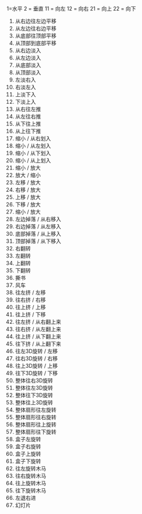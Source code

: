1=水平 2 = 垂直
11 = 向左 12 = 向右
21 = 向上 22 = 向下


1. 从右边往左边平移
2. 从左边往右边平移
3. 从底部往顶部平移
4. 从顶部到底部平移
5. 从右边淡入
6. 从左边淡入
7. 从底部淡入
8. 从顶部淡入
9. 左淡右入
10. 右淡左入
11. 上淡下入
12. 下淡上入
13. 从右往左推
14. 从左往右推
15. 从下往上推
16. 从上往下推
17. 缩小 / 从右划入
18. 缩小 / 从左划入
19. 缩小 / 从下划入
20. 缩小 / 从上划入
21. 缩小 / 放大
22. 放大 / 缩小
23. 左移 / 放大
24. 右移 / 放大
25. 上移 / 放大
26. 下移 / 放大
27. 缩小 / 放大
28. 左边掉落 / 从右移入
29. 右边掉落 / 从左移入
30. 底部掉落 / 从上移入
31. 顶部掉落 / 从下移入
32. 右翻转
33. 左翻转
34. 上翻转
35. 下翻转
36. 撕书
37. 风车
38. 往左挤 / 左移
39. 往右挤 / 右移
40. 往上挤 / 上移
41. 往上挤 / 下移
42. 往左挤 / 从右翻上来
43. 往右挤 / 从左翻上来
44. 往上挤 / 从下翻上来
45. 往下挤 / 从上翻下来
46. 往左3D旋转 / 左移
47. 往右3D旋转 / 右移
48. 往上3D旋转 / 上移
49. 往下3D旋转 / 下移
50. 整体往右3D旋转
51. 整体往左3D旋转
52. 整体往下3D旋转
53. 整体往上3D旋转
54. 整体扇形往左旋转
55. 整体扇形往右旋转
56. 整体扇形往上旋转
57. 整体扇形往下旋转
58. 盒子左旋转
59. 盒子右旋转
60. 盒子上旋转
61. 盒子下旋转
62. 往左旋转木马
63. 往右旋转木马
64. 往上旋转木马
65. 往下旋转木马
66. 左退右进
67. 幻灯片